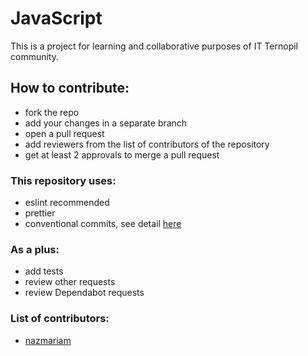# JavaScript

This is a project for learning and collaborative purposes of IT Ternopil community.

## How to contribute:

- fork the repo
- add your changes in a separate branch
- open a pull request
- add reviewers from the list of contributors of the repository
- get at least 2 approvals to merge a pull request

### This repository uses:

- eslint recommended
- prettier
- conventional commits, see detail [here](https://www.conventionalcommits.org/en/v1.0.0/)

### As a plus:

- add tests
- review other requests
- review Dependabot requests


### List of contributors:

- [nazmariam](https://github.com/nazmariam)
